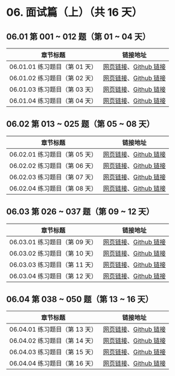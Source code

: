 # 06. 面试篇（上）（共 16 天）

## 06.01 第 001 ~ 012 题（第 01 ~ 04 天）

| 章节标题                               | 链接地址                                                     |
| -------------------------------------- | ------------------------------------------------------------ |
| 06.01.01 练习题目（第 01 天） | [网页链接](https://datawhalechina.github.io/leetcode-notes/#/ch06/06.01/06.01.01-Exercises)、[Github 链接](https://github.com/datawhalechina/leetcode-notes/blob/main/docs/ch06/06.01/06.01.01-Exercises.md) |
| 06.01.02 练习题目（第 02 天） | [网页链接](https://datawhalechina.github.io/leetcode-notes/#/ch06/06.01/06.01.02-Exercises)、[Github 链接](https://github.com/datawhalechina/leetcode-notes/blob/main/docs/ch06/06.01/06.01.02-Exercises.md) |
| 06.01.03 练习题目（第 03 天） | [网页链接](https://datawhalechina.github.io/leetcode-notes/#/ch06/06.01/06.01.03-Exercises)、[Github 链接](https://github.com/datawhalechina/leetcode-notes/blob/main/docs/ch06/06.01/06.01.03-Exercises.md) |
| 06.01.04 练习题目（第 04 天） | [网页链接](https://datawhalechina.github.io/leetcode-notes/#/ch06/06.01/06.01.04-Exercises)、[Github 链接](https://github.com/datawhalechina/leetcode-notes/blob/main/docs/ch06/06.01/06.01.04-Exercises.md) |

## 06.02 第 013 ~ 025 题（第 05 ~ 08 天）

| 章节标题                               | 链接地址                                                     |
| -------------------------------------- | ------------------------------------------------------------ |
| 06.02.01 练习题目（第 05 天） | [网页链接](https://datawhalechina.github.io/leetcode-notes/#/ch06/06.02/06.02.01-Exercises)、[Github 链接](https://github.com/datawhalechina/leetcode-notes/blob/main/docs/ch06/06.02/06.02.01-Exercises.md) |
| 06.02.02 练习题目（第 06 天） | [网页链接](https://datawhalechina.github.io/leetcode-notes/#/ch06/06.02/06.02.02-Exercises)、[Github 链接](https://github.com/datawhalechina/leetcode-notes/blob/main/docs/ch06/06.02/06.02.02-Exercises.md) |
| 06.02.03 练习题目（第 07 天） | [网页链接](https://datawhalechina.github.io/leetcode-notes/#/ch06/06.02/06.02.03-Exercises)、[Github 链接](https://github.com/datawhalechina/leetcode-notes/blob/main/docs/ch06/06.02/06.02.03-Exercises.md) |
| 06.02.04 练习题目（第 08 天） | [网页链接](https://datawhalechina.github.io/leetcode-notes/#/ch06/06.02/06.02.04-Exercises)、[Github 链接](https://github.com/datawhalechina/leetcode-notes/blob/main/docs/ch06/06.02/06.02.04-Exercises.md) |

## 06.03 第 026 ~ 037 题（第 09 ~ 12 天）

| 章节标题                               | 链接地址                                                     |
| -------------------------------------- | ------------------------------------------------------------ |
| 06.03.01 练习题目（第 09 天） | [网页链接](https://datawhalechina.github.io/leetcode-notes/#/ch06/06.03/06.03.01-Exercises)、[Github 链接](https://github.com/datawhalechina/leetcode-notes/blob/main/docs/ch06/06.03/06.03.01-Exercises.md) |
| 06.03.02 练习题目（第 10 天） | [网页链接](https://datawhalechina.github.io/leetcode-notes/#/ch06/06.03/06.03.02-Exercises)、[Github 链接](https://github.com/datawhalechina/leetcode-notes/blob/main/docs/ch06/06.03/06.03.02-Exercises.md) |
| 06.03.03 练习题目（第 11 天） | [网页链接](https://datawhalechina.github.io/leetcode-notes/#/ch06/06.03/06.03.03-Exercises)、[Github 链接](https://github.com/datawhalechina/leetcode-notes/blob/main/docs/ch06/06.03/06.03.03-Exercises.md) |
| 06.03.04 练习题目（第 12 天） | [网页链接](https://datawhalechina.github.io/leetcode-notes/#/ch06/06.03/06.03.04-Exercises)、[Github 链接](https://github.com/datawhalechina/leetcode-notes/blob/main/docs/ch06/06.03/06.03.04-Exercises.md) |

## 06.04 第 038 ~ 050 题（第 13 ~ 16 天）

| 章节标题                               | 链接地址                                                     |
| -------------------------------------- | ------------------------------------------------------------ |
| 06.04.01 练习题目（第 13 天） | [网页链接](https://datawhalechina.github.io/leetcode-notes/#/ch06/06.04/06.04.01-Exercises)、[Github 链接](https://github.com/datawhalechina/leetcode-notes/blob/main/docs/ch06/06.04/06.04.01-Exercises.md) |
| 06.04.02 练习题目（第 14 天） | [网页链接](https://datawhalechina.github.io/leetcode-notes/#/ch06/06.04/06.04.02-Exercises)、[Github 链接](https://github.com/datawhalechina/leetcode-notes/blob/main/docs/ch06/06.04/06.04.02-Exercises.md) |
| 06.04.03 练习题目（第 15 天） | [网页链接](https://datawhalechina.github.io/leetcode-notes/#/ch06/06.04/06.04.03-Exercises)、[Github 链接](https://github.com/datawhalechina/leetcode-notes/blob/main/docs/ch06/06.04/06.04.03-Exercises.md) |
| 06.04.04 练习题目（第 16 天） | [网页链接](https://datawhalechina.github.io/leetcode-notes/#/ch06/06.04/06.04.04-Exercises)、[Github 链接](https://github.com/datawhalechina/leetcode-notes/blob/main/docs/ch06/06.04/06.04.04-Exercises.md) |
